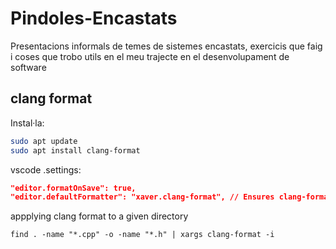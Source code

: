 # Pindoles-Encastats
Presentacions informals de temes de sistemes encastats, exercicis que faig i coses que trobo utils en el meu trajecte en el desenvolupament de software


## clang format 
Instal·la:

```bash
sudo apt update
sudo apt install clang-format
```

vscode .settings:

```json
"editor.formatOnSave": true,
"editor.defaultFormatter": "xaver.clang-format", // Ensures clang-format is used
```

appplying clang format to a given directory

```
find . -name "*.cpp" -o -name "*.h" | xargs clang-format -i
```